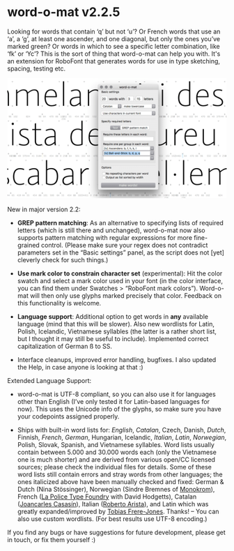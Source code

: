word-o-mat v2.2.5
==========

Looking for words that contain ‘q’ but not ‘u’? Or French words that use an ‘a’, a ‘g’, at least one ascender, and one diagonal, but only the ones you’ve marked green? Or words in which to see a specific letter combination, like ‘fk’ or ‘Yc’? This is the sort of thing that word-o-mat can help you with. It's an extension for RoboFont that generates words for use in type sketching, spacing, testing etc.

![word-o-mat screenshot](/screenshotGlyphs.png)


New in major version 2.2:

- **GREP pattern matching**: As an alternative to specifying lists of required letters (which is still there and unchanged), word-o-mat now also supports pattern matching with regular expressions for more fine-grained control. (Please make sure your regex does not contradict parameters set in the “Basic settings” panel, as the script does not [yet] cleverly check for such things.)

- **Use mark color to constrain character set** (experimental): Hit the color swatch and select a mark color used in your font (in the color interface, you can find them under Swatches > “RoboFont mark colors”). Word-o-mat will then only use glyphs marked precisely that color. Feedback on this functionality is welcome.

- **Language support**: Additional option to get words in **any** available language (mind that this will be slower). Also new wordlists for Latin, Polish, Icelandic, Vietnamese syllables (the latter is a rather short list, but I thought it may still be useful to include). Implemented correct capitalization of German ß to SS.

- Interface cleanups, improved error handling, bugfixes. I also updated the Help, in case anyone is looking at that :)


Extended Language Support:

- word-o-mat is UTF-8 compliant, so you can also use it for languages other than English (I’ve only tested it for Latin-based languages for now). This uses the Unicode info of the glyphs, so make sure you have your codepoints assigned properly.

- Ships with built-in word lists for: *English*, *Catalan*, Czech, Danish, *Dutch*, Finnish, *French*, *German*, Hungarian, Icelandic, *Italian*, *Latin*, *Norwegian*, Polish, Slovak, Spanish, and Vietnamese syllables. Word lists usually contain between 5.000 and 30.000 words each (only the Vietnamese one is much shorter) and are derived from various open/CC licensed sources; please check the individual files for details. Some of these word lists still contain errors and stray words from other languages; the ones italicized above have been manually checked and fixed: German & Dutch (Nina Stössinger),  Norwegian (Sindre Bremnes of [Monokrom](https://monokrom.no/)), French ([La Police Type Foundry](https://github.com/LaPolice) with David Hodgetts), Catalan ([Joancarles Casasín](https://github.com/casasin)), Italian ([Roberto Arista](https://github.com/roberto-arista)), and Latin which was greatly expanded/improved by [Tobias Frere-Jones](http://www.frerejones.com/). Thanks! – You can also use custom wordlists. (For best results use UTF-8 encoding.) 

If you find any bugs or have suggestions for future development, please get in touch, or fix them yourself :)
